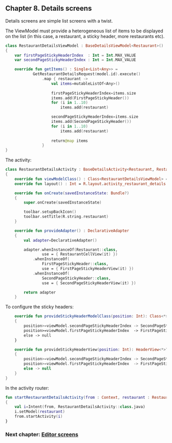 ## Chapter 8. Details screens

Details screens are simple list screens with a twist.

The ViewModel must provide a heterogeneous list of items to be displayed on the list (in this case, a restaurant, a sticky header, more restaurants etc). 

```kotlin
class RestaurantDetailsViewModel : BaseDetailsViewModel<Restaurant>()
{
    var firstPageStickyHeaderIndex  : Int = Int.MAX_VALUE
    var secondPageStickyHeaderIndex : Int = Int.MAX_VALUE

    override fun getItems() : Single<List<Any>> =
            GetRestaurantDetailsRequest(model.id).execute()
                .map { restaurant ->
                    val items=mutableListOf<Any>()
                    
                    firstPageStickyHeaderIndex=items.size
                    items.add(FirstPageStickyHeader())
                    for (i in 1..10)
                        items.add(restaurant)

                    secondPageStickyHeaderIndex=items.size
                    items.add(SecondPageStickyHeader())
                    for (i in 1..10)
                        items.add(restaurant)
                    
                    return@map items
                }
}
```

The activity:

```kotlin
class RestaurantDetailsActivity : BaseDetailsActivity<Restaurant, RestaurantDetailsViewModel, DeclarativeAdapter>()
{
    override fun viewModelClass() : Class<RestaurantDetailsViewModel> = RestaurantDetailsViewModel::class.java
    override fun layout() : Int = R.layout.activity_restaurant_details

    override fun onCreate(savedInstanceState: Bundle?)
    {
        super.onCreate(savedInstanceState)

        toolbar.setupBackIcon()
        toolbar.setTitle(R.string.restaurant)
    }

    override fun provideAdapter() : DeclarativeAdapter
    {
        val adapter=DeclarativeAdapter()

        adapter.whenInstanceOf(Restaurant::class,
                use = { RestaurantCellView(it) })
            .whenInstanceOf(
                FirstPageStickyHeader::class,
                use = { FirstPageStickyHeaderView(it) })
            .whenInstanceOf(
                SecondPageStickyHeader::class,
                use = { SecondPageStickyHeaderView(it) })

        return adapter
    }
```

To configure the sticky headers:

```kotlin
    override fun provideStickyHeaderModelClass(position: Int): Class<*>? = when
    {
        position>=viewModel.secondPageStickyHeaderIndex -> SecondPageStickyHeader::class.java
        position>=viewModel.firstPageStickyHeaderIndex  -> FirstPageStickyHeader::class.java
        else -> null
    }

    override fun provideStickyHeaderView(position: Int): HeaderView<*>? = when
    {
        position>=viewModel.secondPageStickyHeaderIndex -> SecondPageStickyHeaderView(this)
        position>=viewModel.firstPageStickyHeaderIndex  -> FirstPageStickyHeaderView(this)
        else -> null
    }
}
```

In the activity router:

```kotlin
fun startRestaurantDetailsActivity(from : Context, restaurant : Restaurant)
{
    val i=Intent(from, RestaurantDetailsActivity::class.java)
    i.setModel(restaurant)
    from.startActivity(i)
}
```

### Next chapter: [Editor screens](https://github.com/andob/DobDroidMVVM/blob/master/tutorial/editors.md)

